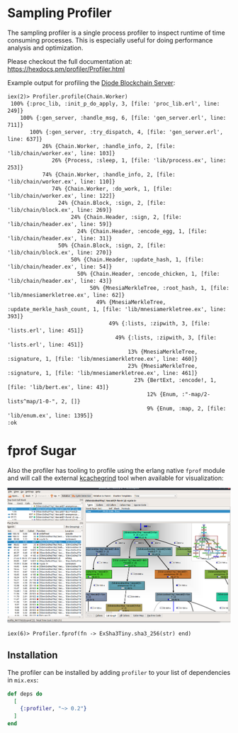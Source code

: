 # Sampling Profiler

The sampling profiler is a single process profiler to inspect runtime of time consuming processes. This is especially useful for doing performance analysis and optimization.

Please checkout the full documentation at: https://hexdocs.pm/profiler/Profiler.html

Example output for profiling the [Diode Blockchain Server](https://github.com/diodechain/diode_server_ex):
```
iex(2)> Profiler.profile(Chain.Worker)
 100% {:proc_lib, :init_p_do_apply, 3, [file: 'proc_lib.erl', line: 249]}
    100% {:gen_server, :handle_msg, 6, [file: 'gen_server.erl', line: 711]}
       100% {:gen_server, :try_dispatch, 4, [file: 'gen_server.erl', line: 637]}
           26% {Chain.Worker, :handle_info, 2, [file: 'lib/chain/worker.ex', line: 103]}
              26% {Process, :sleep, 1, [file: 'lib/process.ex', line: 253]}
           74% {Chain.Worker, :handle_info, 2, [file: 'lib/chain/worker.ex', line: 110]}
              74% {Chain.Worker, :do_work, 1, [file: 'lib/chain/worker.ex', line: 122]}
                24% {Chain.Block, :sign, 2, [file: 'lib/chain/block.ex', line: 269]}
                    24% {Chain.Header, :sign, 2, [file: 'lib/chain/header.ex', line: 59]}
                      24% {Chain.Header, :encode_egg, 1, [file: 'lib/chain/header.ex', line: 31]}
                50% {Chain.Block, :sign, 2, [file: 'lib/chain/block.ex', line: 270]}
                    50% {Chain.Header, :update_hash, 1, [file: 'lib/chain/header.ex', line: 54]}
                      50% {Chain.Header, :encode_chicken, 1, [file: 'lib/chain/header.ex', line: 43]}
                          50% {MnesiaMerkleTree, :root_hash, 1, [file: 'lib/mnesiamerkletree.ex', line: 62]}
                            49% {MnesiaMerkleTree, :update_merkle_hash_count, 1, [file: 'lib/mnesiamerkletree.ex', line: 393]}
                                49% {:lists, :zipwith, 3, [file: 'lists.erl', line: 451]}
                                  49% {:lists, :zipwith, 3, [file: 'lists.erl', line: 451]}
                                      13% {MnesiaMerkleTree, :signature, 1, [file: 'lib/mnesiamerkletree.ex', line: 460]}
                                      23% {MnesiaMerkleTree, :signature, 1, [file: 'lib/mnesiamerkletree.ex', line: 461]}
                                        23% {BertExt, :encode!, 1, [file: 'lib/bert.ex', line: 43]}
                                            12% {Enum, :"-map/2-lists^map/1-0-", 2, []}
                                            9% {Enum, :map, 2, [file: 'lib/enum.ex', line: 1395]}
:ok
```

# fprof Sugar

Also the profiler has tooling to profile using the erlang native `fprof` module and will call the external [kcachegrind](https://kcachegrind.github.io/html/Home.html) tool when available for visualization:

![kcachegrind preview](https://raw.githubusercontent.com/dominicletz/profiler/master/images/kcachegrind.png)

```
iex(6)> Profiler.fprof(fn -> ExSha3Tiny.sha3_256(str) end)
```

## Installation

The profiler can be installed by adding `profiler` to your list of dependencies in `mix.exs`:

```elixir
def deps do
  [
    {:profiler, "~> 0.2"}
  ]
end
```
